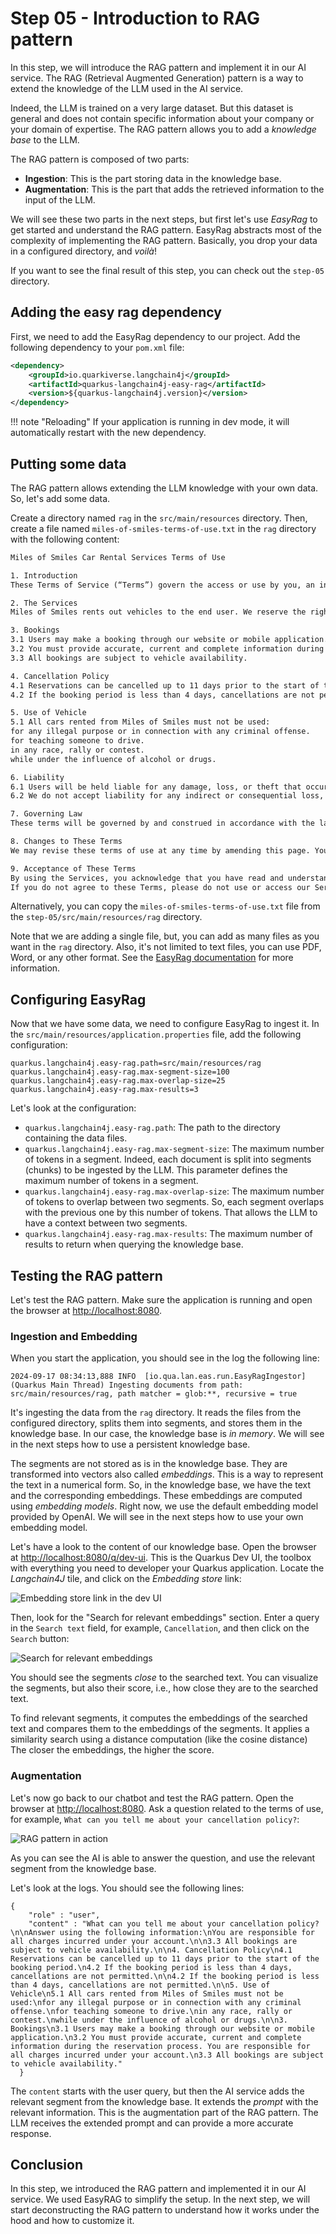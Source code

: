 # Step 05 - Introduction to RAG pattern

In this step, we will introduce the RAG pattern and implement it in our AI service.
The RAG (Retrieval Augmented Generation) pattern is a way to extend the knowledge of the LLM used in the AI service.

Indeed, the LLM is trained on a very large dataset.
But this dataset is general and does not contain specific information about your company or your domain of expertise.
The RAG pattern allows you to add a _knowledge base_ to the LLM.

The RAG pattern is composed of two parts:
- **Ingestion**: This is the part storing data in the knowledge base.
- **Augmentation**: This is the part that adds the retrieved information to the input of the LLM.

We will see these two parts in the next steps, but first let's use _EasyRag_ to get started and understand the RAG pattern.
EasyRag abstracts most of the complexity of implementing the RAG pattern.
Basically, you drop your data in a configured directory, and _voilà_!

If you want to see the final result of this step, you can check out the `step-05` directory.

## Adding the easy rag dependency

First, we need to add the EasyRag dependency to our project.
Add the following dependency to your `pom.xml` file:

```xml
<dependency>
    <groupId>io.quarkiverse.langchain4j</groupId>
    <artifactId>quarkus-langchain4j-easy-rag</artifactId>
    <version>${quarkus-langchain4j.version}</version>
</dependency>
```

!!! note "Reloading"
    If your application is running in dev mode, it will automatically restart with the new dependency.

## Putting some data 

The RAG pattern allows extending the LLM knowledge with your own data.
So, let's add some data.

Create a directory named `rag` in the `src/main/resources` directory.
Then, create a file named `miles-of-smiles-terms-of-use.txt` in the `rag` directory with the following content:

```txt
Miles of Smiles Car Rental Services Terms of Use

1. Introduction
These Terms of Service (“Terms”) govern the access or use by you, an individual, from within any country in the world, of applications, websites, content, products, and services (“Services”) made available by Miles of Smiles Car Rental Services, a company registered in the United States of America.

2. The Services
Miles of Smiles rents out vehicles to the end user. We reserve the right to temporarily or permanently discontinue the Services at any time and are not liable for any modification, suspension or discontinuation of the Services.

3. Bookings
3.1 Users may make a booking through our website or mobile application.
3.2 You must provide accurate, current and complete information during the reservation process. You are responsible for all charges incurred under your account.
3.3 All bookings are subject to vehicle availability.

4. Cancellation Policy
4.1 Reservations can be cancelled up to 11 days prior to the start of the booking period.
4.2 If the booking period is less than 4 days, cancellations are not permitted.

5. Use of Vehicle
5.1 All cars rented from Miles of Smiles must not be used:
for any illegal purpose or in connection with any criminal offense.
for teaching someone to drive.
in any race, rally or contest.
while under the influence of alcohol or drugs.

6. Liability
6.1 Users will be held liable for any damage, loss, or theft that occurs during the rental period.
6.2 We do not accept liability for any indirect or consequential loss, damage, or expense including but not limited to loss of profits.

7. Governing Law
These terms will be governed by and construed in accordance with the laws of the United States of America, and any disputes relating to these terms will be subject to the exclusive jurisdiction of the courts of United States.

8. Changes to These Terms
We may revise these terms of use at any time by amending this page. You are expected to check this page from time to time to take notice of any changes we made.

9. Acceptance of These Terms
By using the Services, you acknowledge that you have read and understand these Terms and agree to be bound by them.
If you do not agree to these Terms, please do not use or access our Services.
```

Alternatively, you can copy the `miles-of-smiles-terms-of-use.txt` file from the `step-05/src/main/resources/rag` directory.

Note that we are adding a single file, but, you can add as many files as you want in the `rag` directory.
Also, it's not limited to text files, you can use PDF, Word, or any other format.
See the [EasyRag documentation](https://docs.quarkiverse.io/quarkus-langchain4j/dev/easy-rag.html) for more information.

## Configuring EasyRag

Now that we have some data, we need to configure EasyRag to ingest it.
In the `src/main/resources/application.properties` file, add the following configuration:

```properties
quarkus.langchain4j.easy-rag.path=src/main/resources/rag
quarkus.langchain4j.easy-rag.max-segment-size=100
quarkus.langchain4j.easy-rag.max-overlap-size=25
quarkus.langchain4j.easy-rag.max-results=3
```

Let's look at the configuration:

- `quarkus.langchain4j.easy-rag.path`: The path to the directory containing the data files.
- `quarkus.langchain4j.easy-rag.max-segment-size`: The maximum number of tokens in a segment. Indeed, each document is split into segments (chunks) to be ingested by the LLM. This parameter defines the maximum number of tokens in a segment.
- `quarkus.langchain4j.easy-rag.max-overlap-size`: The maximum number of tokens to overlap between two segments. So, each segment overlaps with the previous one by this number of tokens. That allows the LLM to have a context between two segments.
- `quarkus.langchain4j.easy-rag.max-results`: The maximum number of results to return when querying the knowledge base.

## Testing the RAG pattern

Let's test the RAG pattern.
Make sure the application is running and open the browser at [http://localhost:8080](http://localhost:8080).

### Ingestion and Embedding

When you start the application, you should see in the log the following line:

```
2024-09-17 08:34:13,888 INFO  [io.qua.lan.eas.run.EasyRagIngestor] (Quarkus Main Thread) Ingesting documents from path: src/main/resources/rag, path matcher = glob:**, recursive = true
```

It's ingesting the data from the `rag` directory.
It reads the files from the configured directory, splits them into segments, and stores them in the knowledge base.
In our case, the knowledge base is _in memory_. 
We will see in the next steps how to use a persistent knowledge base.

The segments are not stored as is in the knowledge base.
They are transformed into vectors also called _embeddings_.
This is a way to represent the text in a numerical form.
So, in the knowledge base, we have the text and the corresponding embeddings.
These embeddings are computed using _embedding models_.
Right now, we use the default embedding model provided by OpenAI.
We will see in the next steps how to use your own embedding model.

Let's have a look to the content of our knowledge base.
Open the browser at [http://localhost:8080/q/dev-ui](http://localhost:8080/q/dev-ui).
This is the Quarkus Dev UI, the toolbox with everything you need to developer your Quarkus application.
Locate the _Langchain4J_ tile, and click on the _Embedding store_ link:

![Embedding store link in the dev UI](images/langchain4j-tile.png)

Then, look for the "Search for relevant embeddings" section.
Enter a query in the `Search text` field, for example, `Cancellation`, and then click on the `Search` button:

![Search for relevant embeddings](images/embedding-search.png)

You should see the segments _close_ to the searched text.
You can visualize the segments, but also their score, i.e., how close they are to the searched text.

To find relevant segments, it computes the embeddings of the searched text and compares them to the embeddings of the segments.
It applies a similarity search using a distance computation (like the cosine distance) 
The closer the embeddings, the higher the score.

### Augmentation

Let's now go back to our chatbot and test the RAG pattern.
Open the browser at [http://localhost:8080](http://localhost:8080).
Ask a question related to the terms of use, for example, `What can you tell me about your cancellation policy?`:

![RAG pattern in action](images/chat-easy-rag.png)

As you can see the AI is able to answer the question, and use the relevant segment from the knowledge base.

Let's look at the logs.
You should see the following lines:

```
{
    "role" : "user",
    "content" : "What can you tell me about your cancellation policy?\n\nAnswer using the following information:\nYou are responsible for all charges incurred under your account.\n\n3.3 All bookings are subject to vehicle availability.\n\n4. Cancellation Policy\n4.1 Reservations can be cancelled up to 11 days prior to the start of the booking period.\n4.2 If the booking period is less than 4 days, cancellations are not permitted.\n\n4.2 If the booking period is less than 4 days, cancellations are not permitted.\n\n5. Use of Vehicle\n5.1 All cars rented from Miles of Smiles must not be used:\nfor any illegal purpose or in connection with any criminal offense.\nfor teaching someone to drive.\nin any race, rally or contest.\nwhile under the influence of alcohol or drugs.\n\n3. Bookings\n3.1 Users may make a booking through our website or mobile application.\n3.2 You must provide accurate, current and complete information during the reservation process. You are responsible for all charges incurred under your account.\n3.3 All bookings are subject to vehicle availability."
  }
```

The `content` starts with the user query, but then the AI service adds the relevant segment from the knowledge base.
It extends the _prompt_ with the relevant information.
This is the augmentation part of the RAG pattern.
The LLM receives the extended prompt and can provide a more accurate response.

## Conclusion

In this step, we introduced the RAG pattern and implemented it in our AI service.
We used EasyRAG to simplify the setup.
In the next step, we will start deconstructing the RAG pattern to understand how it works under the hood and how to customize it.
